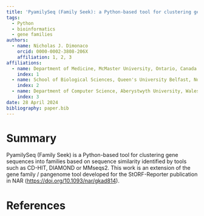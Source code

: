 ```yaml
---
title: 'PyamilySeq (Family Seek): a Python-based tool for clustering gene sequences into families based on sequence similarity identified by tools such as CD-HIT, DIAMOND or MMseqs2.'
tags:
  - Python
  - bioinformatics
  - gene families
authors:
  - name: Nicholas J. Dimonaco
    orcid: 0000-0002-3808-206X
    affiliation: 1, 2, 3
affiliations:
  - name: Department of Medicine, McMaster University, Ontario, Canada
    index: 1
  - name: School of Biological Sciences, Queen's University Belfast, Northern Ireland, UK
    index: 2
  - name: Department of Computer Science, Aberystwyth University, Wales, UK
    index: 3
date: 28 April 2024
bibliography: paper.bib
---
```


# Summary
PyamilySeq (Family Seek) is a Python-based tool for clustering gene sequences into families based on sequence similarity identified by tools such as CD-HIT, DIAMOND or MMseqs2. This work is an extension of the gene family / pangenome tool developed for the StORF-Reporter publication in NAR (https://doi.org/10.1093/nar/gkad814).   


# References
